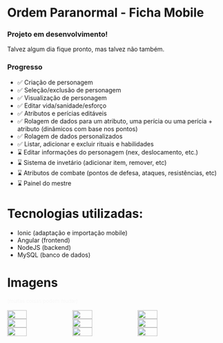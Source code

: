 # Ordem Paranormal - Ficha Mobile

### Projeto em desenvolvimento!
Talvez algum dia fique pronto, mas talvez não também.

### Progresso

- ✅ Criação de personagem 
- ✅ Seleção/exclusão de personagem
- ✅ Visualização de personagem
- ✅ Editar vida/sanidade/esforço
- ✅ Atributos e perícias editáveis
- ✅ Rolagem de dados para um atributo, uma perícia ou uma perícia + atributo (dinâmicos com base nos pontos)
- ✅ Rolagem de dados personalizados
- ✅ Listar, adicionar e excluir rituais e habilidades
- ⌛ Editar informações do personagem (nex, deslocamento, etc.)
- ⌛ Sistema de invetário (adicionar item, remover, etc)
- ⌛ Atributos de combate (pontos de defesa, ataques, resistências, etc)
- ⌛ Painel do mestre

# Tecnologias utilizadas:
- Ionic (adaptação e importação mobile)
- Angular (frontend)
- NodeJS (backend)
- MySQL (banco de dados)

# Imagens
<small style="color: #f7f7f7">(muitas coisas podem mudar)</small>


<div style="display: flex; flex-direction: row">
    <img src="https://github.com/luczz1/ordemparanormal-mobilesheet/assets/63828861/f3c0b59c-0fdb-4761-9f55-35dec18235b6" style="width: 30%"/>
    <img src="https://github.com/luczz1/ordemparanormal-mobilesheet/assets/63828861/a93b3de6-72cf-47ad-a4e4-5af5a812afb6" style="width: 30%"/>
    <img src="https://github.com/luczz1/ordemparanormal-mobilesheet/assets/63828861/0f935d22-2357-45c5-bfbf-1cb9e0604eec" style="width: 30%"/>
  </div>
  
<div style="display: flex; flex-direction: row">
    <img src="https://github.com/luczz1/ordemparanormal-mobilesheet/assets/63828861/09a26617-5c85-42bc-98c9-0be7de29d855" style="width: 30%"/>
    <img src="https://github.com/luczz1/ordemparanormal-mobilesheet/assets/63828861/8431c994-812b-45c8-b9fd-8f8887ba6246" style="width: 30%"/>
    <img src="https://github.com/luczz1/ordemparanormal-mobilesheet/assets/63828861/c666c32f-317d-4a1c-9af3-12e8107dd04c" style="width: 30%"/>
  </div>
  
  <div style="display: flex; flex-direction: row">
  <img src="https://github.com/luczz1/ordemparanormal-mobilesheet/assets/63828861/abfe3022-ed92-4ba1-b04b-50c2e51ec57e" style="width: 30%"/>
    <img src="https://github.com/luczz1/ordemparanormal-mobilesheet/assets/63828861/ae6d1b11-138b-4637-8a96-c4a0d008c3ff" style="width: 30%"/>
    <img src="https://github.com/luczz1/ordemparanormal-mobilesheet/assets/63828861/a35de87a-2c86-480a-ac88-fd9e90e5b4bf" style="width: 30%"/>
  </div>

